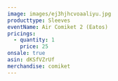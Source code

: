 ```yaml
---
image: images/ej3hjhcvoaaliyu.jpg
producttype: Sleeves
eventName: Air Comiket 2 (Eatos)
pricings:
  - quantity: 1
    price: 25
onsale: true
asin: dKSfVZrUf
merchandise: comiket
---
```

